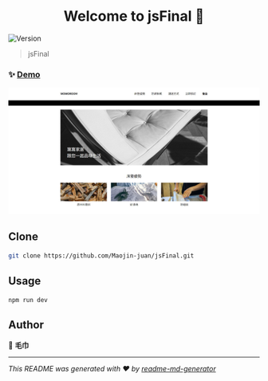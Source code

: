<h1 align="center">Welcome to jsFinal 👋</h1>
<p>
  <img alt="Version" src="https://img.shields.io/badge/version-1.0.0-blue.svg?cacheSeconds=2592000" />
</p>

> jsFinal

### ✨ [Demo](https://maojin-juan.github.io/jsFinal/)

<img src="./src/assets/images/demo.jpg" />

## Clone

```sh
git clone https://github.com/Maojin-juan/jsFinal.git
```

## Usage

```sh
npm run dev
```

## Author

👤 **毛巾**

---

_This README was generated with ❤️ by [readme-md-generator](https://github.com/kefranabg/readme-md-generator)_

